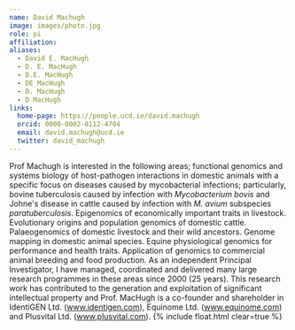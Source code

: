 ```yaml
---
name: David Machugh
image: images/photo.jpg
role: pi
affiliation:
aliases:
  - David E. MacHugh
  - D. E. MacHugh
  - D.E. MacHugh
  - DE MacHugh
  - D. MacHugh
  - D MacHugh
links:
  home-page: https://people.ucd.ie/david.machugh
  orcid: 0000-0002-8112-4704
  email: david.machugh@ucd.ie
  twitter: david_machugh
---
```


Prof Machugh is interested in the following areas; functional genomics and systems biology of host-pathogen interactions in domestic animals with a specific focus on diseases caused by mycobacterial infections; particularly, bovine tuberculosis caused by infection with _Mycobacterium bovis_ and Johne's disease in cattle caused by infection with _M. avium_ subspecies _paratuberculosis_.
Epigenomics of economically important traits in livestock. Evolutionary origins and population genomics of domestic cattle.
Palaeogenomics of domestic livestock and their wild ancestors. Genome mapping in domestic animal species.
Equine physiological genomics for performance and health traits.
Application of genomics to commercial animal breeding and food production.
As an independent Principal Investigator, I have managed, coordinated and delivered many large research programmes in these areas since 2000 (25 years).
This research work has contributed to the generation and exploitation of significant intellectual property and Prof. MacHugh is a co-founder and shareholder in IdentiGEN Ltd. (www.identigen.com), Equinome Ltd. (www.equinome.com) and Plusvital Ltd. (www.plusvital.com).
{% include float.html clear=true %}
